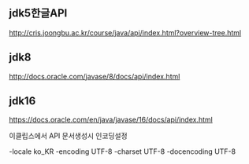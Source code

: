 ## jdk5한글API
http://cris.joongbu.ac.kr/course/java/api/index.html?overview-tree.html
## jdk8
http://docs.oracle.com/javase/8/docs/api/index.html     
## jdk16
https://docs.oracle.com/en/java/javase/16/docs/api/index.html 

이클립스에서 API 문서생성시 인코딩설정

-locale ko_KR -encoding UTF-8 -charset UTF-8 -docencoding UTF-8
